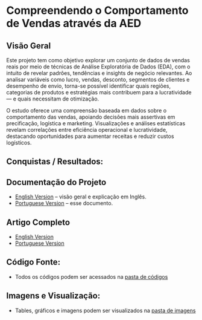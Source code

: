 # Compreendendo o Comportamento de Vendas através da AED 

## Visão Geral
Este projeto tem como objetivo explorar um conjunto de dados de vendas reais por meio de técnicas de Análise Exploratória de Dados (EDA), com o intuito de revelar padrões, 
tendências e insights de negócio relevantes. Ao analisar variáveis como lucro, vendas, desconto, segmentos de clientes e desempenho de envio, torna-se possível identificar quais regiões, 
categorias de produtos e estratégias mais contribuem para a lucratividade — e quais necessitam de otimização.

O estudo oferece uma compreensão baseada em dados sobre o comportamento das vendas, apoiando decisões mais assertivas em precificação, logística e marketing. Visualizações e análises estatísticas 
revelam correlações entre eficiência operacional e lucratividade, destacando oportunidades para aumentar receitas e reduzir custos logísticos.

## Conquistas / Resultados:

## Documentação do Projeto
- [English Version](README.md) – visão geral e explicação em Inglês. 
- [Portuguese Version](README_PT.md) – esse documento.

## Artigo Completo
- [English Version]()
- [Portuguese Version]()

## Código Fonte:
- Todos os códigos podem ser acessados na [pasta de códigos]()  

## Imagens e Visualização:
- Tables, gráficos e imagens podem ser visualizados na [pasta de imagens]()
